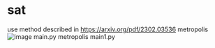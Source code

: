 # sat
use method described in
https://arxiv.org/pdf/2302.03536
metropolis ![image](https://github.com/mty1203/sat/assets/60654755/427ad2c6-bde2-4f06-b52d-6911b53be08d)
main.py metropolis
main1.py
